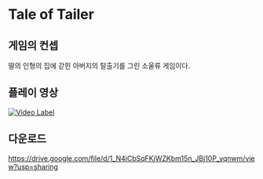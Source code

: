 # Tale of Tailer

## 게임의 컨셉
딸의 인형의 집에 갇힌 아버지의 탈출기를 그린 소울류 게임이다.

## 플레이 영상

[![Video Label](http://img.youtube.com/vi/lELjLH1U_y0/0.jpg)](https://youtu.be/lELjLH1U_y0?t=0s)

## 다운로드

https://drive.google.com/file/d/1_N4iCbSqFKjWZKbm15n_JBj10P_yqnwm/view?usp=sharing
